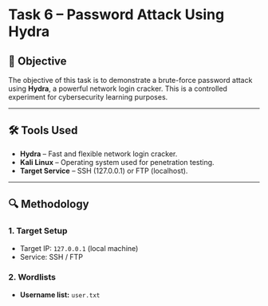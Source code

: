# Task 6 – Password Attack Using Hydra

## 🎯 Objective
The objective of this task is to demonstrate a brute-force password attack using **Hydra**, a powerful network login cracker. This is a controlled experiment for cybersecurity learning purposes.

---

## 🛠️ Tools Used
- **Hydra** – Fast and flexible network login cracker.
- **Kali Linux** – Operating system used for penetration testing.
- **Target Service** – SSH (127.0.0.1) or FTP (localhost).

---

## 🔍 Methodology

### 1. **Target Setup**
- Target IP: `127.0.0.1` (local machine)
- Service: SSH / FTP

### 2. **Wordlists**
- **Username list:** `user.txt`
